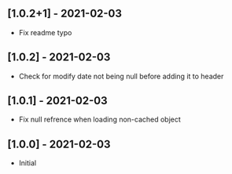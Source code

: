 ## [1.0.2+1] - 2021-02-03
* Fix readme typo

## [1.0.2] - 2021-02-03
* Check for modify date not being null before adding it to header

## [1.0.1] - 2021-02-03
* Fix null refrence when loading non-cached object

## [1.0.0] - 2021-02-03
* Initial

